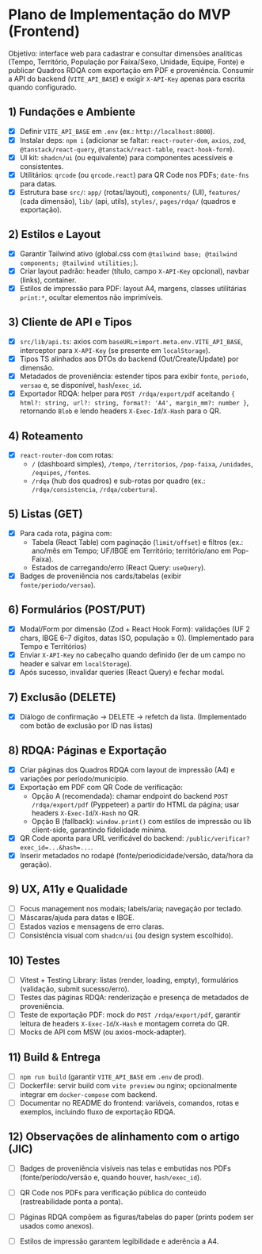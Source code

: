 # Plano de Implementação do MVP (Frontend)

Objetivo: interface web para cadastrar e consultar dimensões analíticas (Tempo, Território, População por Faixa/Sexo, Unidade, Equipe, Fonte) e publicar Quadros RDQA com exportação em PDF e proveniência. Consumir a API do backend (`VITE_API_BASE`) e exigir `X-API-Key` apenas para escrita quando configurado.

## 1) Fundações e Ambiente
- [x] Definir `VITE_API_BASE` em `.env` (ex.: `http://localhost:8000`).
- [x] Instalar deps: `npm i` (adicionar se faltar: `react-router-dom`, `axios`, `zod`, `@tanstack/react-query`, `@tanstack/react-table`, `react-hook-form`).
- [x] UI kit: `shadcn/ui` (ou equivalente) para componentes acessíveis e consistentes.
- [x] Utilitários: `qrcode` (ou `qrcode.react`) para QR Code nos PDFs; `date-fns` para datas.
- [x] Estrutura base `src/`: `app/` (rotas/layout), `components/` (UI), `features/` (cada dimensão), `lib/` (api, utils), `styles/`, `pages/rdqa/` (quadros e exportação).

## 2) Estilos e Layout
- [x] Garantir Tailwind ativo (global.css com `@tailwind base; @tailwind components; @tailwind utilities;`).
- [x] Criar layout padrão: header (título, campo `X-API-Key` opcional), navbar (links), container.
- [x] Estilos de impressão para PDF: layout A4, margens, classes utilitárias `print:*`, ocultar elementos não imprimíveis.

## 3) Cliente de API e Tipos
- [x] `src/lib/api.ts`: axios com `baseURL`=`import.meta.env.VITE_API_BASE`, interceptor para `X-API-Key` (se presente em `localStorage`).
- [x] Tipos TS alinhados aos DTOs do backend (Out/Create/Update) por dimensão.
- [x] Metadados de proveniência: estender tipos para exibir `fonte`, `periodo`, `versao` e, se disponível, `hash`/`exec_id`.
 - [x] Exportador RDQA: helper para `POST /rdqa/export/pdf` aceitando `{ html?: string, url?: string, format?: 'A4', margin_mm?: number }`, retornando `Blob` e lendo headers `X-Exec-Id`/`X-Hash` para o QR.

## 4) Roteamento
- [x] `react-router-dom` com rotas:
  - `/` (dashboard simples), `/tempo`, `/territorios`, `/pop-faixa`, `/unidades`, `/equipes`, `/fontes`.
  - `/rdqa` (hub dos quadros) e sub-rotas por quadro (ex.: `/rdqa/consistencia`, `/rdqa/cobertura`).

## 5) Listas (GET)
- [x] Para cada rota, página com:
  - Tabela (React Table) com paginação (`limit/offset`) e filtros (ex.: ano/mês em Tempo; UF/IBGE em Território; território/ano em Pop-Faixa).
  - Estados de carregando/erro (React Query: `useQuery`).
- [x] Badges de proveniência nos cards/tabelas (exibir `fonte/periodo/versao`).

## 6) Formulários (POST/PUT)
- [x] Modal/Form por dimensão (Zod + React Hook Form): validações (UF 2 chars, IBGE 6–7 dígitos, datas ISO, população ≥ 0). (Implementado para Tempo e Territórios)
- [x] Enviar `X-API-Key` no cabeçalho quando definido (ler de um campo no header e salvar em `localStorage`).
- [x] Após sucesso, invalidar queries (React Query) e fechar modal.

## 7) Exclusão (DELETE)
- [x] Diálogo de confirmação → DELETE → refetch da lista. (Implementado com botão de exclusão por ID nas listas)

## 8) RDQA: Páginas e Exportação
- [x] Criar páginas dos Quadros RDQA com layout de impressão (A4) e variações por período/município.
- [x] Exportação em PDF com QR Code de verificação:
  - Opção A (recomendada): chamar endpoint do backend `POST /rdqa/export/pdf` (Pyppeteer) a partir do HTML da página; usar headers `X-Exec-Id`/`X-Hash` no QR.
  - Opção B (fallback): `window.print()` com estilos de impressão ou lib client-side, garantindo fidelidade mínima.
- [x] QR Code aponta para URL verificável do backend: `/public/verificar?exec_id=...&hash=...`.
- [x] Inserir metadados no rodapé (fonte/periodicidade/versão, data/hora da geração).

## 9) UX, A11y e Qualidade
- [ ] Focus management nos modais; labels/aria; navegação por teclado.
- [ ] Máscaras/ajuda para datas e IBGE.
- [ ] Estados vazios e mensagens de erro claras.
- [ ] Consistência visual com `shadcn/ui` (ou design system escolhido).

## 10) Testes
- [ ] Vitest + Testing Library: listas (render, loading, empty), formulários (validação, submit sucesso/erro).
- [ ] Testes das páginas RDQA: renderização e presença de metadados de proveniência.
- [ ] Teste de exportação PDF: mock do `POST /rdqa/export/pdf`, garantir leitura de headers `X-Exec-Id`/`X-Hash` e montagem correta do QR.
- [ ] Mocks de API com MSW (ou axios-mock-adapter).

## 11) Build & Entrega
- [ ] `npm run build` (garantir `VITE_API_BASE` em `.env` de prod).
- [ ] Dockerfile: servir build com `vite preview` ou nginx; opcionalmente integrar em `docker-compose` com backend.
- [ ] Documentar no README do frontend: variáveis, comandos, rotas e exemplos, incluindo fluxo de exportação RDQA.

## 12) Observações de alinhamento com o artigo (JIC)
- [ ] Badges de proveniência visíveis nas telas e embutidas nos PDFs (fonte/período/versão e, quando houver, `hash/exec_id`).
- [ ] QR Code nos PDFs para verificação pública do conteúdo (rastreabilidade ponta a ponta).
- [ ] Páginas RDQA compõem as figuras/tabelas do paper (prints podem ser usados como anexos).
- [ ] Estilos de impressão garantem legibilidade e aderência a A4.


